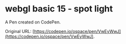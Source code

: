 # webgl basic 15 - spot light

A Pen created on CodePen.

Original URL: [https://codepen.io/ospace/pen/VwEyWwJ](https://codepen.io/ospace/pen/VwEyWwJ).

